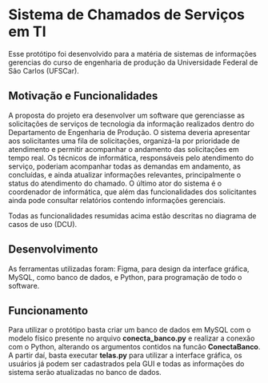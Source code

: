 # Sistema de Chamados de Serviços em TI

Esse protótipo foi desenvolvido para a matéria de sistemas de informações gerencias 
do curso de engenharia de produção da Universidade Federal de São Carlos (UFSCar).

## Motivação e Funcionalidades

A proposta do projeto era desenvolver um software que gerenciasse as solicitações de serviços de 
tecnologia da informação realizados dentro do Departamento de Engenharia de Produção. O sistema deveria 
apresentar aos solicitantes uma fila de solicitações, organizá-la por prioridade de atendimento e permitir
acompanhar o andamento das solicitações em tempo real. Os técnicos de informática, responsáveis pelo atendimento do serviço,
poderiam acompanhar todas as demandas em andamento, as concluídas, e ainda atualizar informações relevantes, principalmente
o status do atendimento do chamado. O último ator do sistema é o coordenador de informática, que além das funcionalidades dos solicitantes
ainda pode consultar relatórios contendo informações gerenciais.

Todas as funcionalidades resumidas acima estão descritas no diagrama de casos de uso (DCU).

## Desenvolvimento

As ferramentas utilizadas foram: Figma, para design da interface gráfica, MySQL, como banco de dados, e Python, para programação
de todo o software.

## Funcionamento
Para utilizar o protótipo basta criar um banco de dados em MySQL com o modelo físico presente no arquivo
**conecta_banco.py** e realizar a conexão com o Python, alterando os argumentos contidos na funcão **ConectaBanco**.
A partir daí, basta executar **telas.py** para utilizar a interface gráfica, os usuários já podem ser cadastrados pela GUI 
e todas as informações do sistema serão atualizadas no banco de dados.
